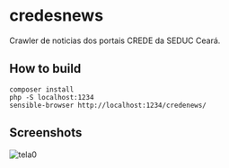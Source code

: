 # credesnews

Crawler de noticias dos portais CREDE da SEDUC Ceará.

## How to build

```
composer install
php -S localhost:1234
sensible-browser http://localhost:1234/credenews/
```

## Screenshots

![tela0](https://ailtonbsj.github.io/portfolio/projects/credenews/0.png)
